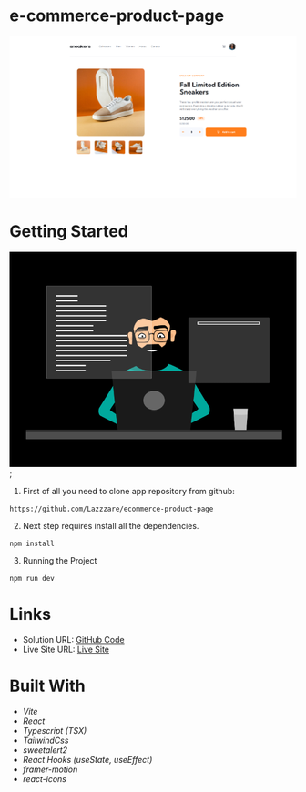 # e-commerce-product-page

  <img src="./src/assets/bg.PNG" alt="e-commerce-product-page">

# Getting Started

![.gif](./src/assets/readmeGif.gif);

1. First of all you need to clone app repository from github:

```
https://github.com/Lazzzare/ecommerce-product-page
```

2. Next step requires install all the dependencies.

```
npm install
```

3. Running the Project

```
npm run dev
```

# Links

- Solution URL: [GitHub Code](https://github.com/Lazzzare/ecommerce-product-page)
- Live Site URL: [Live Site](https://ecommerce-product-page-lazzzare.vercel.app/)

# Built With

- _Vite_
- _React_
- _Typescript (TSX)_
- _TailwindCss_
- _sweetalert2_
- _React Hooks (useState, useEffect)_
- _framer-motion_
- _react-icons_
